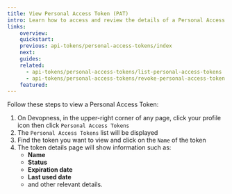 ```yaml
---
title: View Personal Access Token (PAT)
intro: Learn how to access and review the details of a Personal Access Token (PAT) you have created.
links:
    overview:
    quickstart:
    previous: api-tokens/personal-access-tokens/index
    next:
    guides:
    related:
      - api-tokens/personal-access-tokens/list-personal-access-tokens
      - api-tokens/personal-access-tokens/revoke-personal-access-token
    featured:
---
```


Follow these steps to view a Personal Access Token:

1. On Devopness, in the upper-right corner of any page, click your profile icon then click `Personal Access Tokens`
2. The `Personal Access Tokens` list will be displayed
3. Find the token you want to view and click on the `Name` of the token
4. The token details page will show information such as:
   - **Name**
   - **Status**
   - **Expiration date**
   - **Last used date**
   - and other relevant details.
